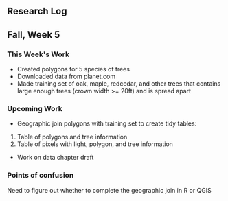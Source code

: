 ## Research Log


Fall, Week 5
----------------
  
### This Week's Work
- Created polygons for 5 species of trees
- Downloaded data from planet.com
- Made training set of oak, maple, redcedar, and other trees that contains large enough trees (crown width >= 20ft) and is spread apart

### Upcoming Work
- Geographic join polygons with training set to create tidy tables:
1. Table of polygons and tree information
2. Table of pixels with light, polygon, and tree information
- Work on data chapter draft

### Points of confusion
Need to figure out whether to complete the geographic join in R or QGIS


